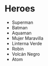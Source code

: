 # Heroes

* Superman
* Batman
* Aquaman
* Mujer Maravilla
* Linterna Verde
* Robin
* Volcán Negro
* Atom  
